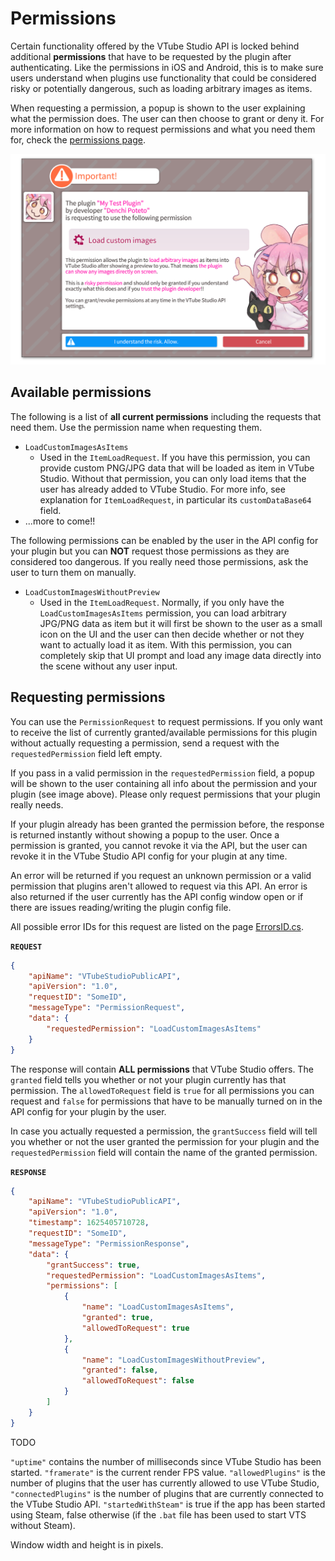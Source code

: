 # Permissions

Certain functionality offered by the VTube Studio API is locked behind additional **permissions** that have to be requested by the plugin after authenticating. Like the permissions in iOS and Android, this is to make sure users understand when plugins use functionality that could be considered risky or potentially dangerous, such as loading arbitrary images as items.

When requesting a permission, a popup is shown to the user explaining what the permission does. The user can then choose to grant or deny it. For more information on how to request permissions and what you need them for, check the [permissions page](Permissions/).

[![VTube Studio Permission Request Screen](/Images/vts_api_permissions_1_transparent.png)](Permissions/)

## Available permissions

The following is a list of **all current permissions** including the requests that need them. Use the permission name when requesting them.

* `LoadCustomImagesAsItems`
  * Used in the `ItemLoadRequest`. If you have this permission, you can provide custom PNG/JPG data that will be loaded as item in VTube Studio. Without that permission, you can only load items that the user has already added to VTube Studio. For more info, see explanation for `ItemLoadRequest`, in particular its `customDataBase64` field.
* ...more to come!!
 
The following permissions can be enabled by the user in the API config for your plugin but you can **NOT** request those permissions as they are considered too dangerous. If you really need those permissions, ask the user to turn them on manually.

* `LoadCustomImagesWithoutPreview`
  * Used in the `ItemLoadRequest`. Normally, if you only have the `LoadCustomImagesAsItems` permission, you can load arbitrary JPG/PNG data as item but it will first be shown to the user as a small icon on the UI and the user can then decide whether or not they want to actually load it as item. With this permission, you can completely skip that UI prompt and load any image data directly into the scene without any user input.


## Requesting permissions

You can use the `PermissionRequest` to request permissions. If you only want to receive the list of currently granted/available permissions for this plugin without actually requesting a permission, send a request with the `requestedPermission` field left empty.

If you pass in a valid permission in the `requestedPermission` field, a popup will be shown to the user containing all info about the permission and your plugin (see image above). Please only request permissions that your plugin really needs.

If your plugin already has been granted the permission before, the response is returned instantly without showing a popup to the user. Once a permission is granted, you cannot revoke it via the API, but the user can revoke it in the VTube Studio API config for your plugin at any time.

An error will be returned if you request an unknown permission or a valid permission that plugins aren't allowed to request via this API. An error is also returned if the user currently has the API config window open or if there are issues reading/writing the plugin config file.

All possible error IDs for this request are listed on the page [ErrorsID.cs](https://github.com/DenchiSoft/VTubeStudio/blob/master/Files/ErrorID.cs).


**`REQUEST`**
```json
{
	"apiName": "VTubeStudioPublicAPI",
	"apiVersion": "1.0",
	"requestID": "SomeID",
	"messageType": "PermissionRequest",
	"data": {
		"requestedPermission": "LoadCustomImagesAsItems"
	}
}
```

The response will contain **ALL permissions** that VTube Studio offers. The `granted` field tells you whether or not your plugin currently has that permission. The `allowedToRequest` field is `true` for all permissions you can request and `false` for permissions that have to be manually turned on in the API config for your plugin by the user.

In case you actually requested a permission, the `grantSuccess` field will tell you whether or not the user granted the permission for your plugin and the `requestedPermission` field will contain the name of the granted permission.

**`RESPONSE`**
```json
{
	"apiName": "VTubeStudioPublicAPI",
	"apiVersion": "1.0",
	"timestamp": 1625405710728,
	"requestID": "SomeID",
	"messageType": "PermissionResponse",
	"data": {
		"grantSuccess": true,
		"requestedPermission": "LoadCustomImagesAsItems",
		"permissions": [
			{
				"name": "LoadCustomImagesAsItems",
				"granted": true,
				"allowedToRequest": true
			},
			{
				"name": "LoadCustomImagesWithoutPreview",
				"granted": false,
				"allowedToRequest": false
			}
		]
	}
}
```

TODO

`"uptime"` contains the number of milliseconds since VTube Studio has been started. `"framerate"` is the current render FPS value. `"allowedPlugins"` is the number of plugins that the user has currently allowed to use VTube Studio, `"connectedPlugins"` is the number of plugins that are currently connected to the VTube Studio API. `"startedWithSteam"` is true if the app has been started using Steam, false otherwise (if the `.bat` file has been used to start VTS without Steam).

Window width and height is in pixels.
